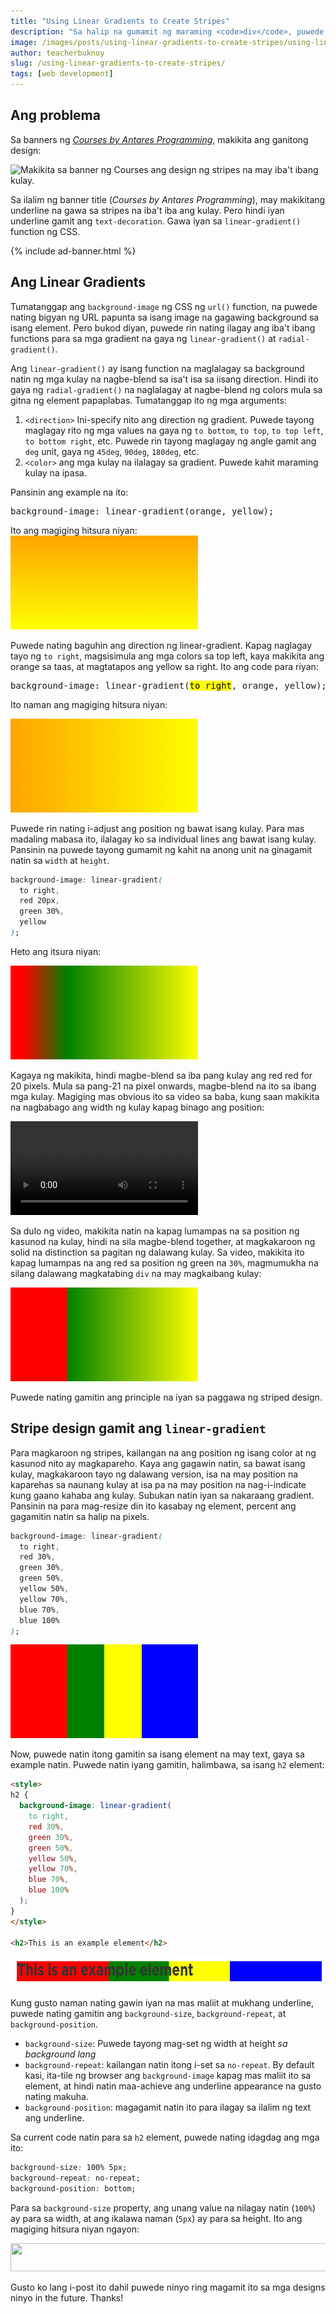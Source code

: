```yaml
---
title: "Using Linear Gradients to Create Stripes"
description: "Sa halip na gumamit ng maraming <code>div</code>, puwede nating gamitin ang CSS <code>linear-gradient()</code> function para maglagay ng stripes sa design natin."
image: /images/posts/using-linear-gradients-to-create-stripes/using-linear-gradients-to-create-stripes.png
author: teacherbuknoy
slug: /using-linear-gradients-to-create-stripes/
tags: [web development]
---
```


## Ang problema
Sa banners ng <a href="/courses/"><i>Courses by Antares Programming</i></a>, makikita ang ganitong design:

<img class="img--borderize" alt="Makikita sa banner ng Courses ang design ng stripes na may iba't ibang kulay." src="{{ site.url }}/images/posts/using-linear-gradients-to-create-stripes/cover.png" width="647" height="260" />

Sa ilalim ng banner title (<i>Courses by Antares Programming</i>), may makikitang underline na gawa sa stripes na iba't iba ang kulay. Pero hindi iyan underline gamit ang <code>text-decoration</code>. Gawa iyan sa <code>linear-gradient()</code> function ng CSS.

{% include ad-banner.html %}

## Ang Linear Gradients
Tumatanggap ang <code>background-image</code> ng CSS ng <code>url()</code> function, na puwede nating bigyan ng URL papunta sa isang image na gagawing background sa isang element. Pero bukod diyan, puwede rin nating ilagay ang iba't ibang functions para sa mga gradient na gaya ng <code>linear-gradient()</code> at <code>radial-gradient()</code>.

Ang <code>linear-gradient()</code> ay isang function na maglalagay sa background natin ng mga kulay na nagbe-blend sa isa't isa sa iisang direction. Hindi ito gaya ng `radial-gradient()` na naglalagay at nagbe-blend ng colors mula sa gitna ng element papaplabas. Tumatanggap ito ng mga arguments:

1. `<direction>` Ini-specify nito ang direction ng gradient. Puwede tayong maglagay rito ng mga values na gaya ng `to bottom`, `to top`, `to top left`, `to bottom right`, etc. Puwede rin tayong maglagay ng angle gamit ang `deg` unit, gaya ng `45deg`, `90deg`, `180deg`, etc.
2. `<color>` ang mga kulay na ilalagay sa gradient. Puwede kahit maraming kulay na ipasa.

Pansinin ang example na ito:
<pre>background-image: linear-gradient(orange, yellow);</pre>

Ito ang magiging hitsura niyan:
<svg class="img--borderize" style="width: var(--content-width);  height: calc(var(--content-width) / 3); background-image: linear-gradient(orange, yellow)"></svg>

Puwede nating baguhin ang direction ng linear-gradient. Kapag naglagay tayo ng `to right`, magsisimula ang mga colors sa top left, kaya makikita ang <span class="color" style="width: var(--content-width);  --content-color: orange">orange</span> sa taas, at magtatapos ang <span class="color" style="width: var(--content-width);  --content-color: yellow">yellow</span> sa right. Ito ang code para riyan:

<pre>background-image: linear-gradient(<mark>to right</mark>, orange, yellow);</pre>

Ito naman ang magiging hitsura niyan:

<svg class="img--borderize" style="width: var(--content-width);  height: calc(var(--content-width) / 3); background-image: linear-gradient(to right, orange, yellow)"></svg>

Puwede rin nating i-adjust ang position ng bawat isang kulay. Para mas madaling mabasa ito, ilalagay ko sa individual lines ang bawat isang kulay. Pansinin na puwede tayong gumamit ng kahit na anong unit na ginagamit natin sa `width` at `height`.

```css
background-image: linear-gradient(
  to right,
  red 20px,
  green 30%,
  yellow
);
```

Heto ang itsura niyan:

<svg class="img--borderize" style="width: var(--content-width);  height: calc(var(--content-width) / 3); background-image: linear-gradient(
  to right,
  red 20px,
  green 30%,
  yellow
);"></svg>

Kagaya ng makikita, hindi magbe-blend sa iba pang kulay ang <span class="color" style="width: var(--content-width);  --content-color: red">red</span> red for 20 pixels. Mula sa pang-21 na pixel onwards, magbe-blend na ito sa ibang mga kulay. Magiging mas obvious ito sa video sa baba, kung saan makikita na nagbabago ang width ng kulay kapag binago ang position:

<video class="img--borderize" style="width: var(--content-width)" controls src="/images/posts/using-linear-gradients-to-create-stripes/gradient-1.mp4">
  <p>Hindi kayang i-play ng browser mo ang video na ito. Puwede mo itong <a href="/images/posts/using-linear-gradients-to-create-stripes/gradient-1.mp4" download>i-download</a> at panoorin sa isang video player application.</p>
</video>

Sa dulo ng video, makikita natin na kapag lumampas na sa position ng kasunod na kulay, hindi na sila magbe-blend together, at magkakaroon ng solid na distinction sa pagitan ng dalawang kulay. Sa video, makikita ito kapag lumampas na ang <span class="color" style="width: var(--content-width);  --content-color: red">red</span> sa position ng <span class="color" style="width: var(--content-width);  --content-color: green">green</span> na `30%`, magmumukha na silang dalawang magkatabing `div` na may magkaibang kulay:

<svg class="img--borderize" style="width: var(--content-width);  height: calc(var(--content-width) / 3); background-image: linear-gradient(
  to right,
  red 30%,
  green 30%,
  yellow
);"></svg>

Puwede nating gamitin ang principle na iyan sa paggawa ng striped design.

## Stripe design gamit ang <code>linear-gradient</code>

Para magkaroon ng stripes, kailangan na ang position ng isang color at ng kasunod nito ay magkapareho. Kaya ang gagawin natin, sa bawat isang kulay, magkakaroon tayo ng dalawang version, isa na may position na kaparehas sa naunang kulay at isa pa na may position na nag-i-indicate kung gaano kahaba ang kulay. Subukan natin iyan sa nakaraang gradient. Pansinin na para mag-resize din ito kasabay ng element, percent ang gagamitin natin sa halip na pixels.

```css
background-image: linear-gradient(
  to right,
  red 30%,
  green 30%,
  green 50%,
  yellow 50%,
  yellow 70%,
  blue 70%,
  blue 100%
);
```

<svg class="img--borderize" style="width: var(--content-width);  height: calc(var(--content-width) / 3); background-image: linear-gradient(
  to right,
  red 30%,
  green 30%,
  green 50%,
  yellow 50%,
  yellow 70%,
  blue 70%,
  blue 100%
);"></svg>

Now, puwede natin itong gamitin sa isang element na may text, gaya sa example natin. Puwede natin iyang gamitin, halimbawa, sa isang `h2` element:

```html
<style>
h2 {
  background-image: linear-gradient(
    to right,
    red 30%,
    green 30%,
    green 50%,
    yellow 50%,
    yellow 70%,
    blue 70%,
    blue 100%
  );
}
</style>

<h2>This is an example element</h2>
```
<img class="img--borderize" src="/images/posts/using-linear-gradients-to-create-stripes/h2-1.png" width="656" height="49" />

Kung gusto naman nating gawin iyan na mas maliit at mukhang underline, puwede nating gamitin ang `background-size`, `background-repeat`, at `background-position`.

- `background-size`: Puwede tayong mag-set ng width at height <em>sa background lang</em>
- `background-repeat`: kailangan natin itong i-set sa `no-repeat`. By default kasi, ita-tile ng browser ang `background-image` kapag mas maliit ito sa element, at hindi natin maa-achieve ang underline appearance na gusto nating makuha.
- `background-position`: magagamit natin ito para ilagay sa ilalim ng text ang underline.

Sa current code natin para sa `h2` element, puwede nating idagdag ang mga ito:

```css
background-size: 100% 5px;
background-repeat: no-repeat;
background-position: bottom;
````

Para sa `background-size` property, ang unang value na nilagay natin (`100%`) ay para sa width, at ang ikalawa naman (`5px`) ay para sa height. Ito ang magiging hitsura niyan ngayon:

<img class="img--borderize" src="/images/posts/using-linear-gradients-to-create-stripes/h2-2.png" width="666" height="45" />

Gusto ko lang i-post ito dahil puwede ninyo ring magamit ito sa mga designs ninyo in the future. Thanks!

